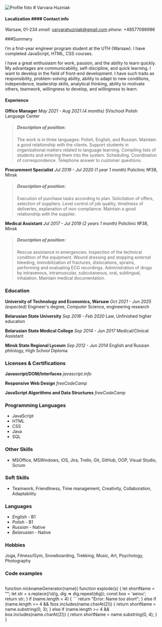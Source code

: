 ![Profile foto](profilfoto.jpg "Profile foto")            # Varvara Huzniak
                                                        

#### Localization                           #### Contact info

Warsaw, 01-234                              *email:* varvarahuzniak@gmail.com
                                            *phone:* +48577086986
                                            
###Summery

I’m a first-year engineer program student at the UTH (Warsaw). I have completed JavaScript, HTML, CSS courses.

I have a great enthusiasm for work, passion, and the ability to learn quickly.
My advantages are communicability, self-discipline, and quick learning.
I want to develop in the field of front-end development. I have such traits as responsibility,
problem-solving ability, ability to adapt to new conditions, independence, leadership skills, analytical thinking,
ability to motivate others, teamwork, willingness to develop, and willingness to learn.

#### Experience

**Office Manager** *May 2021 - Aug 2021 (4 months)*
  SVschool Polish Language Center

> ##### Description of position:
> The work is in three languages: Polish, English, and Russian.
> Maintain a good relationship with the clients.
> Support students in organizational matters related to language learning.
> Compiling lists of students and entering them into the system. Scheduling.
> Coordination of correspondence. Telephone answer to customer questions.


**Procurement Specialist** *Jul 2019 - Jul 2020 (1 year 1 month)*
  Policlinic №38, Minsk

> ##### Description of position:
> Execution of purchase tasks according to plan.
> Solicitation of offers, selection of suppliers.
> Level control of job quality, timeliness of deliveries, explanation of non-compliance.
> Maintain a good relationship with the supplier.


**Medical Assistant** *Jul 2017 - Jul 2019 (2 years 1 month)*
  Policlinic №38, Minsk

> ##### Description of position:
> Rescue assistance in emergencies. Inspection of the technical condition of the equipment.
> Wound dressing and stopping external bleeding, immobilization of fractures, dislocations,
> sprains, performing and evaluating ECG recordings. Administration of drugs by intravenous,
> intramuscular, subcutaneous, oral, sublingual, inhalation. Maintain medical documentation.


### Education

**University of Technology and Economics, Warsaw** *Oct 2021 - Jun 2025 (expected)*
  Engineer's degree, Computer Science, engineering research

**Belarusian State University** *Sep 2018 - Feb 2020*
  Law, Unfinished higher education
  
**Belarusian State Medical College** *Sep 2014 - Jun 2017*
  Medical/Clinical Assistant

**Minsk State Regional Lyceum** *Sep 2012 - Jun 2014*
  English and Russian philology, High School Diploma
  
  
### Licenses & Certifications
  
**Javascript/DOM/Interfaces** 
*javascript.info*

**Responsive Web Design**
*freeCodeCamp*

**JavaScript Algorithms and Data Structures**
*freeCodeCamp*


### Programming Languages                      
- JavaScript                                    
- HTML                                           
- CSS                                           
- Java 
- SQL

### Other Skills
- MSOffice, MSWindows, iOS, Jira, Trello, Git, GitHub, OOP, Visual Studio, Scrum
                                        
### Soft Skills
- Teamwork, Friendliness, Time management, Creativity, Collaboration, Adaptability

### Languages
- *English*  - B1
- *Polish* - B1
- *Russian* - Native
- *Belarusian* - Native

### Hobbies
Joga, Fitness/Gym, Snowboarding, Trekking, Music, Art, Psychology, Photography


### Code examples

```                                                                           ```
function nicknameGenerator(name){                                             function explode(s) {
  let shortName = "";                                                         let str = s.replace(/\d/g, dig => dig.repeat(dig));
  const box = 'aeiou';                                                        return str;
                                                                              }
  if (name.length < 4) {                                                      ```
    return "Error: Name too short";
  } 
  else if (name.length >= 4 && !box.includes(name.charAt(2))) {
    return shortName = name.substring(0, 3);
    }
  else if (name.length >= 4 && box.includes(name.charAt(2))) {
    return shortName = name.substring(0, 4);
    }
}
```
